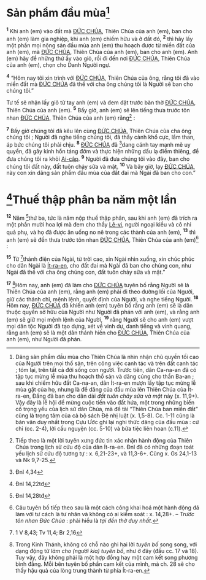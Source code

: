 # Sản phẩm đầu mùa[^1-7247778d-d1fc-4ee1-9f33-a2b06e37d56a]
<sup><b>1</b></sup> Khi anh (em) vào đất mà [ĐỨC CHÚA](), Thiên Chúa của anh (em), ban cho anh (em) làm gia nghiệp, khi anh (em) chiếm hữu và ở đất đó, <sup><b>2</b></sup> thì hãy lấy một phần mọi nông sản đầu mùa anh (em) thu hoạch được từ miền đất của anh (em), mà [ĐỨC CHÚA](), Thiên Chúa của anh (em), ban cho anh (em). Anh (em) hãy để những thứ ấy vào giỏ, rồi đi đến nơi [ĐỨC CHÚA](), Thiên Chúa của anh (em), chọn cho Danh Người ngự.

<sup><b>4</b></sup> “Hôm nay tôi xin trình với [ĐỨC CHÚA](), Thiên Chúa của ông, rằng tôi đã vào miền đất mà [ĐỨC CHÚA]() đã thề với cha ông chúng tôi là Người sẽ ban cho chúng tôi.”

Tư tế sẽ nhận lấy giỏ từ tay anh (em) và đem đặt trước bàn thờ [ĐỨC CHÚA](), Thiên Chúa của anh (em). <sup><b>5</b></sup> Bấy giờ, anh (em) sẽ lên tiếng thưa trước tôn nhan [ĐỨC CHÚA](), Thiên Chúa của anh (em) rằng[^3-7247778d-d1fc-4ee1-9f33-a2b06e37d56a] :

<sup><b>7</b></sup> Bấy giờ chúng tôi đã kêu lên cùng [ĐỨC CHÚA](), Thiên Chúa của cha ông chúng tôi ; Người đã nghe tiếng chúng tôi, đã thấy cảnh khổ cực, lầm than, áp bức chúng tôi phải chịu. <sup><b>8</b></sup> [ĐỨC CHÚA]() đã [^2@-7247778d-d1fc-4ee1-9f33-a2b06e37d56a]dang cánh tay mạnh mẽ uy quyền, đã gây kinh hồn táng đởm và thực hiện những dấu lạ điềm thiêng, để đưa chúng tôi ra khỏi [Ai-cập](). <sup><b>9</b></sup> Người đã đưa chúng tôi vào đây, ban cho chúng tôi đất này, đất tuôn chảy sữa và mật. <sup><b>10</b></sup> Và bây giờ, lạy [ĐỨC CHÚA](), này con xin dâng sản phẩm đầu mùa của đất đai mà Ngài đã ban cho con.”


# [^3@-7247778d-d1fc-4ee1-9f33-a2b06e37d56a]Thuế thập phân ba năm một lần
<sup><b>12</b></sup> Năm [^4@-7247778d-d1fc-4ee1-9f33-a2b06e37d56a]thứ ba, tức là năm nộp thuế thập phân, sau khi anh (em) đã trích ra một phần mười hoa lợi mà đem cho thầy [Lê-vi](), người ngoại kiều và cô nhi quả phụ, và họ đã được ăn uống no nê trong các thành của anh (em), <sup><b>13</b></sup> thì anh (em) sẽ đến thưa trước tôn nhan [ĐỨC CHÚA](), Thiên Chúa của anh (em)[^6-7247778d-d1fc-4ee1-9f33-a2b06e37d56a] :

<sup><b>15</b></sup> Từ [^6@-7247778d-d1fc-4ee1-9f33-a2b06e37d56a]thánh điện của Ngài, từ trời cao, xin Ngài nhìn xuống, xin chúc phúc cho dân Ngài là [Ít-ra-en](), cho đất đai mà Ngài đã ban cho chúng con, như Ngài đã thề với cha ông chúng con, đất tuôn chảy sữa và mật.”

<sup><b>17</b></sup> [^11-7247778d-d1fc-4ee1-9f33-a2b06e37d56a]Hôm nay, anh (em) đã làm cho [ĐỨC CHÚA]() tuyên bố rằng Người sẽ là Thiên Chúa của anh (em), rằng anh (em) phải đi theo đường lối của Người, giữ các thánh chỉ, mệnh lệnh, quyết định của Người, và nghe tiếng Người. <sup><b>18</b></sup> Hôm nay, [ĐỨC CHÚA]() đã khiến anh (em) tuyên bố rằng anh (em) sẽ là dân thuộc quyền sở hữu của Người như Người đã phán với anh (em), và rằng anh (em) sẽ giữ mọi mệnh lệnh của Người, <sup><b>19</b></sup> rằng Người sẽ cho anh (em) vượt mọi dân tộc Người đã tạo dựng, xét về vinh dự, danh tiếng và vinh quang, rằng anh (em) sẽ là một dân thánh hiến cho [ĐỨC CHÚA](), Thiên Chúa của anh (em), như Người đã phán.

[^1-7247778d-d1fc-4ee1-9f33-a2b06e37d56a]: Dâng sản phẩm đầu mùa cho Thiên Chúa là nhìn nhận chủ quyền tối cao của Người trên mọi thổ sản, trên công việc canh tác và trên đất canh tác ; tóm lại, trên tất cả đời sống con người. Trước tiên, dân Ca-na-an đã có tập tục mừng lễ mùa thu hoạch thổ sản và dâng cúng cho thần Ba-an ; sau khi chiếm hữu đất Ca-na-an, dân Ít-ra-en mượn lấy tập tục mừng lễ mùa gặt của họ, nhưng là để dâng của đầu mùa lên Thiên Chúa của Ít-ra-en, Đấng đã ban cho dân dải *đất tuôn chảy sữa và mật* này (x. 11,9+). Vậy đây là lễ hội để mừng cuộc tiến vào đất hứa, một trong những biến cố trọng yếu của lịch sử dân Chúa, mà đề tài “Thiên Chúa ban miền đất” cũng là trọng tâm của cả bộ sách Đệ nhị luật (x. 1,5-8). Cc. 1-11 cũng là bản văn duy nhất trong Cựu Ước ghi lại nghi thức dâng của đầu mùa : cử chỉ (cc. 2-4), lời cầu nguyện (cc. 5-10) và bữa tiệc liên hoan (c.11).
[^3-7247778d-d1fc-4ee1-9f33-a2b06e37d56a]: Tiếp theo là một lời tuyên xưng đức tin xác nhận hành động của Thiên Chúa trong lịch sử cứu độ của dân Ít-ra-en. Đnl đã có những đoạn toát yếu lịch sử cứu độ tương tự : x. 6,21-23+, và 11,3-6+. Cũng x. Gs 24,1-13 và Nk 9,7-25.
[^6-7247778d-d1fc-4ee1-9f33-a2b06e37d56a]: Câu tuyên bố tiếp theo sau là một cách công khai hoá một hành động đã làm với tư cách là tư nhân và không có ai kiểm soát : x. 14,28+. – *Trước tôn nhan Đức Chúa* : phải hiểu là *tại đền thờ duy nhất*.
[^11-7247778d-d1fc-4ee1-9f33-a2b06e37d56a]: Trong Kinh Thánh, không có chỗ nào ghi hai lời *tuyên bố* song song, với dạng động từ *làm cho (người kia) tuyên bố*, như ở đây (đầu cc. 17 và 18). Tuy vậy, đây không phải là một hợp đồng hay một cam kết song phương bình đẳng. Mỗi bên tuyên bố phần cam kết của mình, mà ch. 28 sẽ cho thấy hậu quả của lòng trung thành từ phía Ít-ra-en.
[^2@-7247778d-d1fc-4ee1-9f33-a2b06e37d56a]: Đnl 4,34
[^3@-7247778d-d1fc-4ee1-9f33-a2b06e37d56a]: Đnl 14,22tđ
[^4@-7247778d-d1fc-4ee1-9f33-a2b06e37d56a]: Đnl 14,28tđ
[^6@-7247778d-d1fc-4ee1-9f33-a2b06e37d56a]: 1 V 8,43; Tv 11,4; Br 2,16